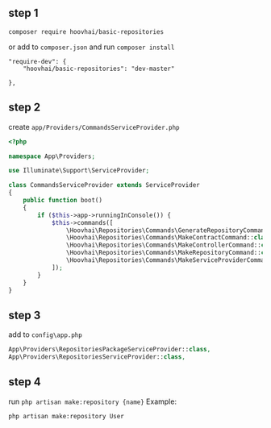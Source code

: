 ## step 1

`composer require hoovhai/basic-repositories`

or add to `composer.json` and run `composer install`

```
"require-dev": {
    "hoovhai/basic-repositories": "dev-master"

},
```

## step 2
create `app/Providers/CommandsServiceProvider.php`

```php
<?php

namespace App\Providers;

use Illuminate\Support\ServiceProvider;

class CommandsServiceProvider extends ServiceProvider
{
    public function boot()
    {
        if ($this->app->runningInConsole()) {
            $this->commands([
                \Hoovhai\Repositories\Commands\GenerateRepositoryCommand::class,
                \Hoovhai\Repositories\Commands\MakeContractCommand::class,
                \Hoovhai\Repositories\Commands\MakeControllerCommand::class,
                \Hoovhai\Repositories\Commands\MakeRepositoryCommand::class,
                \Hoovhai\Repositories\Commands\MakeServiceProviderCommand::class,
            ]);
        }
    }
}
```

## step 3

add to `config\app.php`
```php
App\Providers\RepositoriesPackageServiceProvider::class,
App\Providers\RepositoriesServiceProvider::class,
```
## step 4
run `php artisan make:repository {name}`
Example:

`php artisan make:repository User`
